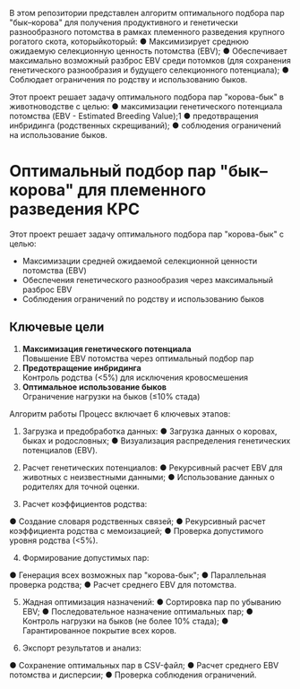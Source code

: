 В этом репозитории представлен алгоритм оптимального подбора пар "бык–корова" для получения продуктивного и генетически разнообразного потомства в рамках племенного разведения крупного рогатого скота, которыйкоторый:
    ● Максимизирует среднюю ожидаемую селекционную ценность потомства (EBV);
    ● Обеспечивает максимально возможный разброс EBV среди потомков (для сохранения генетического разнообразия и будущего селекционного потенциала);
    ● Соблюдает ограничения по родству и использованию быков.





Этот проект решает задачу оптимального подбора пар "корова-бык" в животноводстве с целью:
● максимизации генетического потенциала потомства (EBV - Estimated Breeding Value);1
● предотвращения инбридинга (родственных скрещиваний);
● соблюдения ограничений на использование быков.




# Оптимальный подбор пар "бык–корова" для племенного разведения КРС

Этот проект решает задачу оптимального подбора пар "корова-бык" с целью:
- Максимизации средней ожидаемой селекционной ценности потомства (EBV)
- Обеспечения генетического разнообразия через максимальный разброс EBV
- Соблюдения ограничений по родству и использованию быков

## Ключевые цели
1. **Максимизация генетического потенциала**  
   Повышение EBV потомства через оптимальный подбор пар
2. **Предотвращение инбридинга**  
   Контроль родства (<5%) для исключения кровосмешения
3. **Оптимальное использование быков**  
   Ограничение нагрузки на быков (≤10% стада)




Алгоритм работы
Процесс включает 6 ключевых этапов:

1. Загрузка и предобработка данных:
● Загрузка данных о коровах, быках и родословных;
● Визуализация распределения генетических потенциалов (EBV).

2. Расчет генетических потенциалов:
● Рекурсивный расчет EBV для животных с неизвестными данными;
● Использование данных о родителях для точной оценки.

3. Расчет коэффициентов родства:

● Создание словаря родственных связей;
● Рекурсивный расчет коэффициента родства с мемоизацией;
● Проверка допустимого уровня родства (<5%).

4. Формирование допустимых пар:

● Генерация всех возможных пар "корова-бык";
● Параллельная проверка родства;
● Расчет среднего EBV для потомства.

5. Жадная оптимизация назначений:
● Сортировка пар по убыванию EBV;
● Последовательное назначение оптимальных пар;
● Контроль нагрузки на быков (не более 10% стада);
● Гарантированное покрытие всех коров.

6. Экспорт результатов и анализ:

● Сохранение оптимальных пар в CSV-файл;
● Расчет среднего EBV потомства и дисперсии;
● Проверка соблюдения ограничений.

